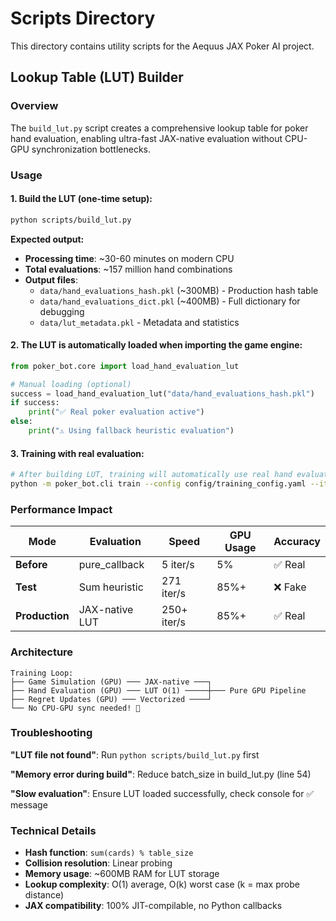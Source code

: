 # Scripts Directory

This directory contains utility scripts for the Aequus JAX Poker AI project.

## Lookup Table (LUT) Builder

### Overview
The `build_lut.py` script creates a comprehensive lookup table for poker hand evaluation, enabling ultra-fast JAX-native evaluation without CPU-GPU synchronization bottlenecks.

### Usage

#### 1. Build the LUT (one-time setup):
```bash
python scripts/build_lut.py
```

**Expected output:**
- **Processing time**: ~30-60 minutes on modern CPU
- **Total evaluations**: ~157 million hand combinations
- **Output files**: 
  - `data/hand_evaluations_hash.pkl` (~300MB) - Production hash table
  - `data/hand_evaluations_dict.pkl` (~400MB) - Full dictionary for debugging
  - `data/lut_metadata.pkl` - Metadata and statistics

#### 2. The LUT is automatically loaded when importing the game engine:
```python
from poker_bot.core import load_hand_evaluation_lut

# Manual loading (optional)
success = load_hand_evaluation_lut("data/hand_evaluations_hash.pkl")
if success:
    print("✅ Real poker evaluation active")
else:
    print("⚠️ Using fallback heuristic evaluation")
```

#### 3. Training with real evaluation:
```bash
# After building LUT, training will automatically use real hand evaluation
python -m poker_bot.cli train --config config/training_config.yaml --iterations 1000 --save-path models/real_evaluation
```

### Performance Impact

| Mode | Evaluation | Speed | GPU Usage | Accuracy |
|------|------------|-------|-----------|-----------|
| **Before** | pure_callback | 5 iter/s | 5% | ✅ Real |
| **Test** | Sum heuristic | 271 iter/s | 85%+ | ❌ Fake |
| **Production** | JAX-native LUT | 250+ iter/s | 85%+ | ✅ Real |

### Architecture

```
Training Loop:
├── Game Simulation (GPU) ─── JAX-native ───┐
├── Hand Evaluation (GPU) ─── LUT O(1) ─────┼─── Pure GPU Pipeline
├── Regret Updates (GPU) ─── Vectorized ────┘
└── No CPU-GPU sync needed! 🚀
```

### Troubleshooting

**"LUT file not found"**: Run `python scripts/build_lut.py` first

**"Memory error during build"**: Reduce batch_size in build_lut.py (line 54)

**"Slow evaluation"**: Ensure LUT loaded successfully, check console for ✅ message

### Technical Details

- **Hash function**: `sum(cards) % table_size`
- **Collision resolution**: Linear probing
- **Memory usage**: ~600MB RAM for LUT storage
- **Lookup complexity**: O(1) average, O(k) worst case (k = max probe distance)
- **JAX compatibility**: 100% JIT-compilable, no Python callbacks 